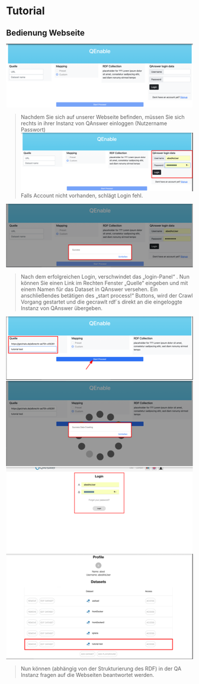 # Tutorial

## Bedienung Webseite

![image](step0.png)
> Nachdem Sie sich auf unserer Webseite befinden, müssen Sie sich rechts in ihrer Instanz von QAnswer einloggen (Nutzername Passwort)
![image](step1.png)
> Falls Account nicht vorhanden, schlägt Login fehl.

![image](step2.png)
> Nach dem erfolgreichen Login, verschwindet das „login-Panel“ .
> Nun können Sie einen Link im Rechten Fenster „Quelle“ eingeben und mit einem Namen für das Dataset in QAnswer versehen.
> Ein anschließendes betätigen des „start process!“ Buttons, wird der Crawl Vorgang gestartet und die gecrawlt rdf´s direkt an die eingeloggte Instanz von QAnswer übergeben.


![image](step3.png)
![image](step4.png)
![image](step5.png)
![image](step6.png)
> Nun können (abhängig von der Strukturierung des RDF) in der QA Instanz fragen auf die Webseiten beantwortet werden.
